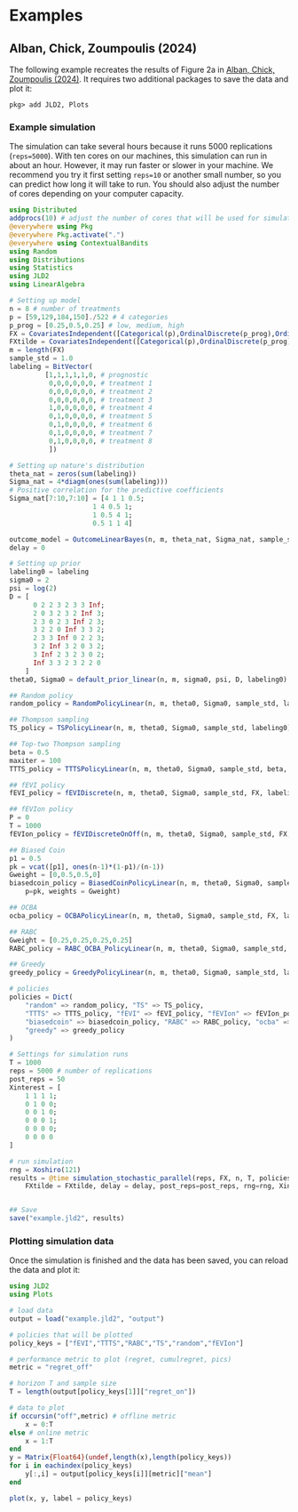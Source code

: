 Examples
========

## Alban, Chick, Zoumpoulis (2024)
The following example recreates the results of Figure 2a in [Alban, Chick, Zoumpoulis (2024)](https://papers.ssrn.com/sol3/papers.cfm?abstract_id=4160045). It requires two additional packages to save the data and plot it:
```
pkg> add JLD2, Plots
```

### Example simulation

The simulation can take several hours because it runs 5000 replications (`reps=5000`). With ten cores on our machines, this simulation can run in about an hour. However, it may run faster or slower in your machine. We recommend you try it first setting `reps=10` or another small number, so you can predict how long it will take to run. You should also adjust the number of cores depending on your computer capacity.

```julia
using Distributed
addprocs(10) # adjust the number of cores that will be used for simulation
@everywhere using Pkg
@everywhere Pkg.activate(".")
@everywhere using ContextualBandits
using Random
using Distributions
using Statistics
using JLD2
using LinearAlgebra

# Setting up model
n = 8 # number of treatments
p = [59,129,184,150]./522 # 4 categories
p_prog = [0.25,0.5,0.25] # low, medium, high
FX = CovariatesIndependent([Categorical(p),OrdinalDiscrete(p_prog),OrdinalDiscrete(p_prog)])
FXtilde = CovariatesIndependent([Categorical(p),OrdinalDiscrete(p_prog),OrdinalDiscrete(p_prog)])
m = length(FX)
sample_std = 1.0
labeling = BitVector(
         [1,1,1,1,1,0, # prognostic
          0,0,0,0,0,0, # treatment 1
          0,0,0,0,0,0, # treatment 2
          0,0,0,0,0,0, # treatment 3
          1,0,0,0,0,0, # treatment 4
          0,1,0,0,0,0, # treatment 5
          0,1,0,0,0,0, # treatment 6
          0,1,0,0,0,0, # treatment 7
          0,1,0,0,0,0, # treatment 8
          ])

# Setting up nature's distribution
theta_nat = zeros(sum(labeling))
Sigma_nat = 4*diagm(ones(sum(labeling)))
# Positive correlation for the predictive coefficients
Sigma_nat[7:10,7:10] = [4 1 1 0.5;
                     1 4 0.5 1;
                     1 0.5 4 1;
                     0.5 1 1 4]

outcome_model = OutcomeLinearBayes(n, m, theta_nat, Sigma_nat, sample_std, labeling)
delay = 0

# Setting up prior
labeling0 = labeling
sigma0 = 2
psi = log(2)
D = [
      0 2 2 3 2 3 3 Inf;
      2 0 3 2 3 2 Inf 3;
      2 3 0 2 3 Inf 2 3;
      3 2 2 0 Inf 3 3 2;
      2 3 3 Inf 0 2 2 3;
      3 2 Inf 3 2 0 3 2;
      3 Inf 2 3 2 3 0 2;
      Inf 3 3 2 3 2 2 0
    ]
theta0, Sigma0 = default_prior_linear(n, m, sigma0, psi, D, labeling0)

## Random policy
random_policy = RandomPolicyLinear(n, m, theta0, Sigma0, sample_std, labeling0)

## Thompson sampling
TS_policy = TSPolicyLinear(n, m, theta0, Sigma0, sample_std, labeling0)

## Top-two Thompson sampling
beta = 0.5
maxiter = 100
TTTS_policy = TTTSPolicyLinear(n, m, theta0, Sigma0, sample_std, beta, maxiter, labeling0)

## fEVI policy
fEVI_policy = fEVIDiscrete(n, m, theta0, Sigma0, sample_std, FX, labeling0)

## fEVIon policy
P = 0
T = 1000
fEVIon_policy = fEVIDiscreteOnOff(n, m, theta0, Sigma0, sample_std, FX, P, T, labeling0)

## Biased Coin
p1 = 0.5
pk = vcat([p1], ones(n-1)*(1-p1)/(n-1))
Gweight = [0,0.5,0.5,0]
biasedcoin_policy = BiasedCoinPolicyLinear(n, m, theta0, Sigma0, sample_std, FX, labeling0;
    p=pk, weights = Gweight)

## OCBA
ocba_policy = OCBAPolicyLinear(n, m, theta0, Sigma0, sample_std, FX, labeling0)

## RABC
Gweight = [0.25,0.25,0.25,0.25]
RABC_policy = RABC_OCBA_PolicyLinear(n, m, theta0, Sigma0, sample_std, FX, labeling0; p=pk, weights=Gweight)

## Greedy
greedy_policy = GreedyPolicyLinear(n, m, theta0, Sigma0, sample_std, labeling0)

# policies
policies = Dict(
    "random" => random_policy, "TS" => TS_policy, 
    "TTTS" => TTTS_policy, "fEVI" => fEVI_policy, "fEVIon" => fEVIon_policy,
    "biasedcoin" => biasedcoin_policy, "RABC" => RABC_policy, "ocba" => ocba_policy, 
    "greedy" => greedy_policy
)

# Settings for simulation runs
T = 1000
reps = 5000 # number of replications
post_reps = 50
Xinterest = [
    1 1 1 1;
    0 1 0 0;
    0 0 1 0;
    0 0 0 1;
    0 0 0 0;
    0 0 0 0
]

# run simulation
rng = Xoshiro(121)
results = @time simulation_stochastic_parallel(reps, FX, n, T, policies, outcome_model;
    FXtilde = FXtilde, delay = delay, post_reps=post_reps, rng=rng, Xinterest=Xinterest)


## Save
save("example.jld2", results)
```

### Plotting simulation data
Once the simulation is finished and the data has been saved, you can reload the data and plot it:

```julia
using JLD2
using Plots

# load data
output = load("example.jld2", "output")

# policies that will be plotted
policy_keys = ["fEVI","TTTS","RABC","TS","random","fEVIon"]

# performance metric to plot (regret, cumulregret, pics)
metric = "regret_off"

# horizon T and sample size
T = length(output[policy_keys[1]]["regret_on"])

# data to plot
if occursin("off",metric) # offline metric
    x = 0:T
else # online metric
    x = 1:T
end
y = Matrix{Float64}(undef,length(x),length(policy_keys))
for i in eachindex(policy_keys)
    y[:,i] = output[policy_keys[i]][metric]["mean"]
end

plot(x, y, label = policy_keys)
```
